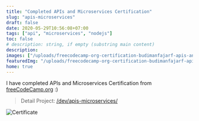 ```yaml
---
title: "Completed APIs and Microservices Certification"
slug: "apis-microservices"
draft: false
date: 2020-05-29T10:56:08+07:00
tags: ["api", "microservices", "nodejs"]
toc: false
# description: string, if empty (substring main content)
description:
images: ["/uploads/freecodecamp-org-certification-budimanfajarf-apis-and-microservices-2020-05-29.png"]
featuredImg: "/uploads/freecodecamp-org-certification-budimanfajarf-apis-and-microservices-2020-05-29.png"
home: true
---
```

I have completed APIs and Microservices Certification from [freeCodeCamp.org](https://www.freecodecamp.org "freeCodeCamp") :)

> Detail Project: [/dev/apis-microservices/](/dev/apis-microservices/)

![Certificate](/uploads/freecodecamp-org-certification-budimanfajarf-apis-and-microservices-2020-05-29.png)

